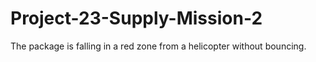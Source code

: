 # Project-23-Supply-Mission-2
The package is falling in a red zone from a helicopter without bouncing.
